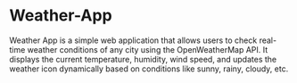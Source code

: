 # Weather-App
Weather App is a simple web application that allows users to check real-time weather conditions of any city using the OpenWeatherMap API. It displays the current temperature, humidity, wind speed, and updates the weather icon dynamically based on conditions like sunny, rainy, cloudy, etc.
